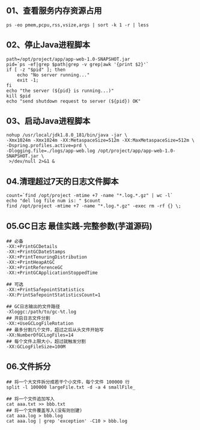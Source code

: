 ## 01、查看服务内存资源占用
````shell script
ps -eo pmem,pcpu,rss,vsize,args | sort -k 1 -r | less
````
## 02、停止Java进程脚本
````shell script
path=/opt/project/app/app-web-1.0-SNAPSHOT.jar
pid=`ps -ef|grep $path|grep -v grep|awk '{print $2}'`
if [ -z "$pid" ]; then
    echo "No server running..."
    exit -1;
fi
echo "the server (${pid} is running...)"
kill $pid
echo "send shutdown request to server (${pid}) OK"
````

## 03、启动Java进程脚本
````shell script
nohup /usr/local/jdk1.8.0_181/bin/java -jar \
-Xmx1024m -Xmx1024m -XX:MetaspaceSize=512m -XX:MaxMetaspaceSize=512m \
-Dspring.profiles.active=prd \
-Dlogging.file=./logs/app-web.log /opt/project/app/app-web-1.0-SNAPSHOT.jar \
 >/dev/null 2>&1 &
````

## 04.清理超过7天的日志文件脚本
````shell script
count=`find /opt/project -mtime +7 -name "*.log.*.gz" | wc -l`
echo "del log file num is: " $count
find /opt/project -mtime +7 -name "*.log.*.gz" -exec rm -rf {} \;
````

## 05.GC日志 最佳实践-完整参数(芋道源码)
````shell script
## 必备
-XX:+PrintGCDetails
-XX:+PrintGCDateStamps
-XX:+PrintTenuringDistribution
-XX:+PrintHeapAtGC
-XX:+PrintReferenceGC
-XX:+PrintGCApplicationStoppedTime

## 可选
-XX:+PrintSafepointStatistics
-XX:PrintSafepointStatisticsCount=1

## GC日志输出的文件路径
-Xloggc:/path/to/gc-%t.log
## 开启日志文件分割
-XX:+UseGCLogFileRotation
## 最多分割几个文件，超过之后从头文件开始写
-XX:NumberOfGCLogFiles=14
## 每个文件上限大小，超过就触发分割
-XX:GCLogFileSize=100M
````

## 06.文件拆分
````shell script
## 将一个大文件拆分成若干个小文件，每个文件 100000 行
split -l 100000 largeFile.txt -d -a 4 smallFile_

## 将一个文件追加写入
cat aaa.txt >> bbb.txt
## 将一个文件覆盖写入(没有则创建)
cat aaa.log > bbb.log
cat aaa.log | grep 'exception' -C10 > bbb.log
````